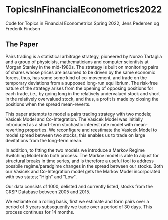 # TopicsInFinancialEconometrics2022

Code for Topics in Financial Econometrics Spring 2022, Jens Pedersen og Frederik Findsen


## The Paper
Pairs trading is a statistical arbitrage strategy, pioneered by Nunzo Tartaglia and a group of physicists, mathematicians and computer scientists at Morgan Stanley in the mid-1980s. The strategy is built on monitoring pairs of shares whose prices are assumed to be driven by the same economic forces, thus, has some some kind of co-movement, and trade on the temporary deviations from a supposed long-run equilibrium. The risk-free nature of the strategy arises from the opening of opposing positions for each trade, i.e., by going long in the relatively undervalued stock and short in the relatively overvalued stock, and thus, a profit is made by closing the positions when the spread mean-reverts.


This paper attempts to model a pairs trading strategy with two models; Vasicek Model and Co-Integration. The Vasicek Model was initially introduced as a short-term stochastic interest rate model with mean-reverting properties. We reconfigure and reestimate the Vasicek Model to model spread between two stocks, this enables us to trade on large devitations from the long-term mean. 

In addition, to fitting the two models we introduce a Markov Regime Switching Model into both process. The Markov model is able to adjust for structural breaks in time series, and is therefore a useful tool to address possbile regime/paradgime changes in the spread between our stocks. Both our Vasicek and Co-Integration model gets the Markov Model incorporated with two states; "High" and "Low". 


Our data consists of 1000, delisted and currently listed, stocks from the CRSP Database between 2005 and 2015.


We estiamte on a rolling basis, first we estimate and form pairs over a period of 5 years subsequently we trade over a period of 30 days. This process continues for 14 months.  

